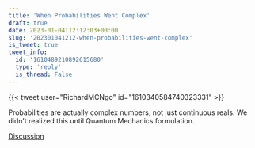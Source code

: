 ```yaml
---
title: 'When Probabilities Went Complex'
draft: true
date: 2023-01-04T12:12:03+00:00
slug: '202301041212-when-probabilities-went-complex'
is_tweet: true
tweet_info:
  id: '1610489210892615680'
  type: 'reply'
  is_thread: False
---
```




{{< tweet user="RichardMCNgo" id="1610340584740323331" >}}

Probabilities are actually complex numbers, not just continuous reals. We didn’t realized this until Quantum Mechanics formulation.

[Discussion](https://x.com/sytelus/status/1610489210892615680)
